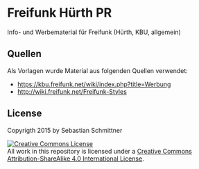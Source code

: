 # Freifunk Hürth PR
Info- und Werbematerial für Freifunk (Hürth, KBU, allgemein)

## Quellen
Als Vorlagen wurde Material aus folgenden Quellen verwendet:
* https://kbu.freifunk.net/wiki/index.php?title=Werbung
* http://wiki.freifunk.net/Freifunk-Styles

## License
Copyrigth 2015 by Sebastian Schmittner

<a rel="license" href="http://creativecommons.org/licenses/by-sa/4.0/"><img alt="Creative Commons License" style="border-width:0" src="https://i.creativecommons.org/l/by-sa/4.0/88x31.png" /></a><br />All work in this repository is licensed under a <a rel="license" href="http://creativecommons.org/licenses/by-sa/4.0/">Creative Commons Attribution-ShareAlike 4.0 International License</a>.
